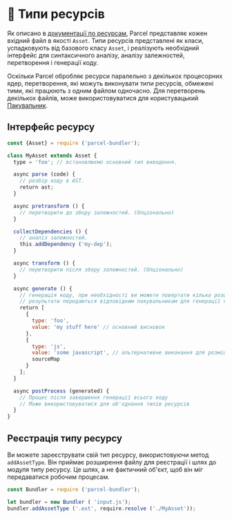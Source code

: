 # 📝 Типи ресурсів

Як описано в [документації по ресурсам](assets.html), Parcel представляє кожен вхідний файл в якості `Asset`. Типи ресурсів представлені як класи, успадковують від базового класу `Asset`, і реалізують необхідний інтерфейс для синтаксичного аналізу, аналізу залежностей, перетворення і генерації коду.

Оскільки Parcel обробляє ресурси паралельно з декількох процесорних ядер, перетворення, які можуть виконувати типи ресурсів, обмежені тими, які працюють з одним файлом одночасно. Для перетворень декількох файлів, може використовуватися для користувацький [Пакувальник](packagers.html).

## Інтерфейс ресурсу

```Javascript
const {Asset} = require ('parcel-bundler');

class MyAsset extends Asset {
  type = 'foo'; // встановлюємо основний тип виведення.

  async parse (code) {
    // розбір коду в AST.
    return ast;
  }

  async pretransform () {
    // перетворити до збору залежностей. (Опціонально)
  }

  collectDependencies () {
    // аналіз залежностей.
    this.addDependency ('my-dep');
  }

  async transform () {
    // перетворити після збору залежностей. (Опціонально)
  }

  async generate () {
    // генерація коду, при необхідності ви можете повертати кілька розширень.
    // результати передаються відповідним пакувальникам для генерації готових бандлів.
    return [
      {
        type: 'foo',
        value: 'my stuff here' // основний висновок
      },
      {
        type: 'js',
        value: 'some javascript', // альтернативне виконання для розміщення в JS-бандл, якщо необхідно
        sourceMap
      }
    ];
  }

  async postProcess (generated) {
    // Процес після завершення генерації всього коду
    // Може використовуватися для об'єднання типів ресурсів
  }
}
```

## Реєстрація типу ресурсу

Ви можете зареєструвати свій тип ресурсу, використовуючи метод `addAssetType`. Він приймає розширення файлу для реєстрації і шлях до модуля типу ресурсу. Це шлях, а не фактичний об'єкт, щоб він міг передаватися робочим процесам.

```Javascript
const Bundler = require ('parcel-bundler');

let bundler = new Bundler ( 'input.js');
bundler.addAssetType ('.ext', require.resolve ('./MyAsset'));
```
